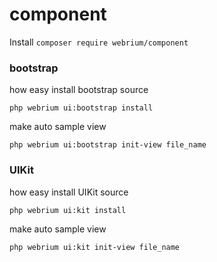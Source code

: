 # component

Install
``
composer require webrium/component
``


### bootstrap

how easy install bootstrap source
```
php webrium ui:bootstrap install
```

make auto sample view
```
php webrium ui:bootstrap init-view file_name
```


### UIKit


how easy install UIKit source
```
php webrium ui:kit install
```

make auto sample view
```
php webrium ui:kit init-view file_name
```
